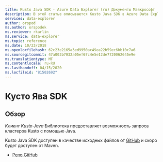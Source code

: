 ```yaml
---
title: Kusto Java SDK - Azure Data Explorer (ru) Документы Майкрософт
description: В этой статье описывается Kusto Java SDK в Azure Data Explorer.
services: data-explorer
author: orspod
ms.author: orspodek
ms.reviewer: rkarlin
ms.service: data-explorer
ms.topic: reference
ms.date: 10/23/2018
ms.openlocfilehash: 62c23e2165a3ed9950ac49ea22b59ec6bb10c7a6
ms.sourcegitcommit: 47a002b7032a05ef67c4e5e12de7720062645e9e
ms.translationtype: MT
ms.contentlocale: ru-RU
ms.lasthandoff: 04/15/2020
ms.locfileid: "81502692"
---
```

# <a name="kusto-java-sdk"></a>Кусто Ява SDK

## <a name="overview"></a>Обзор

*Клиент Kusto Java* Библиотека предоставляет возможность запроса кластеров Kusto с помощью Java.

Kusto Java SDK доступен в качестве исходных файлов от [GitHub](https://github.com) и скоро будет доступен от Maven.

* [Репо GitHub](https://github.com/Azure/azure-kusto-java)